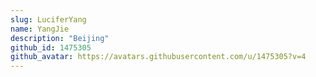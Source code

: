 ```yaml
---
slug: LuciferYang
name: YangJie
description: "Beijing"
github_id: 1475305
github_avatar: https://avatars.githubusercontent.com/u/1475305?v=4
---
```


